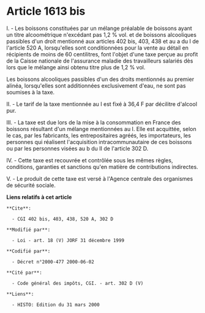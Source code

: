 # Article 1613 bis

I. - Les boissons constituées par un mélange préalable de boissons ayant un titre alcoométrique n'excédant pas 1,2 % vol. et
de boissons alcooliques passibles d'un droit mentionné aux articles 402 bis, 403, 438 et au a du I de l'article 520 A,
lorsqu'elles sont conditionnées pour la vente au détail en récipients de moins de 60 centilitres, font l'objet d'une taxe
perçue au profit de la Caisse nationale de l'assurance maladie des travailleurs salariés dès lors que le mélange ainsi obtenu
titre plus de 1,2 % vol.

Les boissons alcooliques passibles d'un des droits mentionnés au premier alinéa, lorsqu'elles sont additionnées exclusivement
d'eau, ne sont pas soumises à la taxe.

II. - Le tarif de la taxe mentionnée au I est fixé à 36,4 F par décilitre d'alcool pur.

III. - La taxe est due lors de la mise à la consommation en France des boissons résultant d'un mélange mentionnées au I. Elle
est acquittée, selon le cas, par les fabricants, les entrepositaires agréés, les importateurs, les personnes qui réalisent
l'acquisition intracommunautaire de ces boissons ou par les personnes visées au b du II de l'article 302 D.

IV. - Cette taxe est recouvrée et contrôlée sous les mêmes règles, conditions, garanties et sanctions qu'en matière de
contributions indirectes.

V. - Le produit de cette taxe est versé à l'Agence centrale des organismes de sécurité sociale.

**Liens relatifs à cet article**

	**Cite**:

	  - CGI 402 bis, 403, 438, 520 A, 302 D

	**Modifié par**:

	  - Loi - art. 18 (V) JORF 31 décembre 1999

	**Codifié par**:

	  - Décret n°2000-477 2000-06-02

	**Cité par**:

	  - Code général des impôts, CGI. - art. 302 D (V)

	**Liens**:

	  - HISTO: Edition du 31 mars 2000
